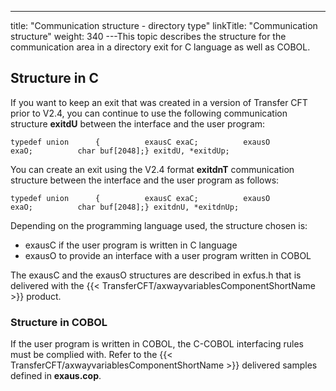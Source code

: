 ---
title: "Communication structure - directory type"
linkTitle: "Communication structure"
weight: 340
---This topic describes the structure for the communication area in a directory
exit for C language as well as COBOL.

<span id="Structure_in_C_Language"></span>

## Structure in C

If you want to keep an exit that was created in a version of Transfer
CFT prior to V2.4, you can continue to use the following communication
structure ****exitdU****
between the interface and the user program:

`typedef union      {          exausC exaC;          exausO exaO;          char buf[2048];} exitdU, *exitdUp;`

You can create an exit using the V2.4 format ****exitdnT****
communication structure between the interface and the user program as
follows:

`typedef union      {          exausC exaC;          exausO exaO;          char buf[2048];} exitdnU, *exitdnUp;`

Depending on the programming language used, the structure chosen is:

* exausC if the
    user program is written in C language
* exausO to provide
    an interface with a user program written in COBOL

The exausC and the exausO structures are described in exfus.h that is
delivered with the {{< TransferCFT/axwayvariablesComponentShortName  >}} product.

<span id="Structure_in_COBOL"></span>

### Structure in COBOL

If the user program is written in COBOL, the C-COBOL interfacing rules
must be complied with. Refer to the {{< TransferCFT/axwayvariablesComponentShortName  >}} delivered samples defined
in ****exaus.cop****.
